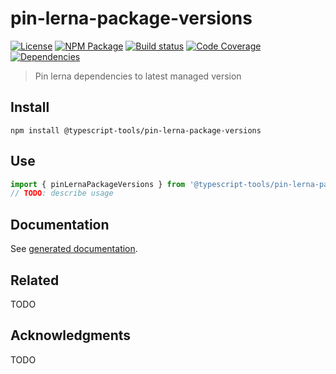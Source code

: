 # pin-lerna-package-versions
[![License][]](https://opensource.org/licenses/ISC)
[![NPM Package][]](https://npmjs.org/package/@typescript-tools/pin-lerna-package-versions)
[![Build status][]](https://travis-ci.org/typescript-tools/pin-lerna-package-versions)
[![Code Coverage][]](https://codecov.io/gh/typescript-tools/pin-lerna-package-versions)
[![Dependencies][]](https://david-dm.org/typescript-tools/pin-lerna-package-versions)

[License]: https://img.shields.io/badge/License-ISC-blue.svg
[NPM Package]: https://img.shields.io/npm/v/@typescript-tools/pin-lerna-package-versions.svg
[Build status]: https://travis-ci.org/typescript-tools/pin-lerna-package-versions.svg?branch=master
[Code Coverage]: https://codecov.io/gh/typescript-tools/pin-lerna-package-versions/branch/master/graph/badge.svg
[Dependencies]: https://david-dm.org/typescript-tools/pin-lerna-package-versions/status.svg

> Pin lerna dependencies to latest managed version 

## Install

``` shell
npm install @typescript-tools/pin-lerna-package-versions
```

## Use

``` typescript
import { pinLernaPackageVersions } from '@typescript-tools/pin-lerna-package-versions'
// TODO: describe usage
```

## Documentation

See [generated documentation](doc/README.md).

## Related

TODO

## Acknowledgments

TODO
